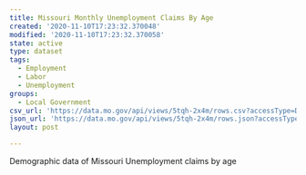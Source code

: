 ```yaml
---
title: Missouri Monthly Unemployment Claims By Age
created: '2020-11-10T17:23:32.370048'
modified: '2020-11-10T17:23:32.370058'
state: active
type: dataset
tags:
  - Employment
  - Labor
  - Unemployment
groups:
  - Local Government
csv_url: 'https://data.mo.gov/api/views/5tqh-2x4m/rows.csv?accessType=DOWNLOAD'
json_url: 'https://data.mo.gov/api/views/5tqh-2x4m/rows.json?accessType=DOWNLOAD'
layout: post

---
```

Demographic data of Missouri Unemployment claims by age
